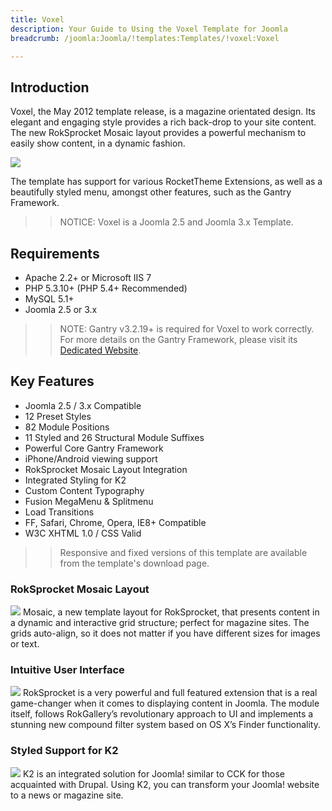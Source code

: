 ```yaml
---
title: Voxel
description: Your Guide to Using the Voxel Template for Joomla
breadcrumb: /joomla:Joomla/!templates:Templates/!voxel:Voxel

---
```


Introduction
-----
Voxel, the May 2012 template release, is a magazine orientated design. Its elegant and engaging style provides a rich back-drop to your site content. The new RokSprocket Mosaic layout provides a powerful mechanism to easily show content, in a dynamic fashion.

![][voxel]

The template has support for various RocketTheme Extensions, as well as a beautifully styled menu, amongst other features, such as the Gantry Framework.

>> NOTICE: Voxel is a Joomla 2.5 and Joomla 3.x Template.

Requirements
-----
* Apache 2.2+ or Microsoft IIS 7
* PHP 5.3.10+ (PHP 5.4+ Recommended)
* MySQL 5.1+
* Joomla 2.5 or 3.x

>> NOTE: Gantry v3.2.19+ is required for Voxel to work correctly. For more details on the Gantry Framework, please visit its [Dedicated Website][gantry].

Key Features
-----
* Joomla 2.5 / 3.x Compatible
* 12 Preset Styles
* 82 Module Positions
* 11 Styled and 26 Structural Module Suffixes
* Powerful Core Gantry Framework
* iPhone/Android viewing support
* RokSprocket Mosaic Layout Integration
* Integrated Styling for K2
* Custom Content Typography
* Fusion MegaMenu & Splitmenu
* Load Transitions
* FF, Safari, Chrome, Opera, IE8+ Compatible
* W3C XHTML 1.0 / CSS Valid

>> Responsive and fixed versions of this template are available from the template's download page.

### RokSprocket Mosaic Layout
![][mosaic]
Mosaic, a new template layout for RokSprocket, that presents content in a dynamic and interactive grid structure; perfect for magazine sites. The grids auto-align, so it does not matter if you have different sizes for images or text.

### Intuitive User Interface
![][roksprocket]
RokSprocket is a very powerful and full featured extension that is a real game-changer when it comes to displaying content in Joomla. The module itself, follows RokGallery’s revolutionary approach to UI and implements a stunning new compound filter system based on OS X’s Finder functionality.

### Styled Support for K2
![][k2]
K2 is an integrated solution for Joomla! similar to CCK for those acquainted with Drupal. Using K2, you can transform your Joomla! website to a news or magazine site.


[gantry]: http://www.gantry-framework.org/
[voxel]: assets/voxel2.jpeg
[mosaic]: assets/mosaic.jpg
[roksprocket]: assets/roksprocket.jpg
[filezilla]: https://filezilla-project.org
[launcher]: ../../start/rocketlauncher.md
[strips]: assets/strips.jpg
[k2]: assets/k2.jpg